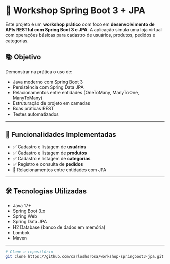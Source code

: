 # 🧪 Workshop Spring Boot 3 + JPA

Este projeto é um **workshop prático** com foco em **desenvolvimento de APIs RESTful com Spring Boot 3 e JPA**. A aplicação simula uma loja virtual com operações básicas para cadastro de usuários, produtos, pedidos e categorias.

## 📚 Objetivo

Demonstrar na prática o uso de:

- Java moderno com Spring Boot 3
- Persistência com Spring Data JPA
- Relacionamentos entre entidades (OneToMany, ManyToOne, ManyToMany)
- Estruturação de projeto em camadas
- Boas práticas REST
- Testes automatizados

---

## 🚀 Funcionalidades Implementadas

- ✅ Cadastro e listagem de **usuários**
- ✅ Cadastro e listagem de **produtos**
- ✅ Cadastro e listagem de **categorias**
- ✅ Registro e consulta de **pedidos**
- 🔁 Relacionamentos entre entidades com JPA

---

## 🛠️ Tecnologias Utilizadas

- Java 17+
- Spring Boot 3.x
- Spring Web
- Spring Data JPA
- H2 Database (banco de dados em memória)
- Lombok
- Maven

---

```bash
# Clone o repositório
git clone https://github.com/carloshsrosa/workshop-springboot3-jpa.git
